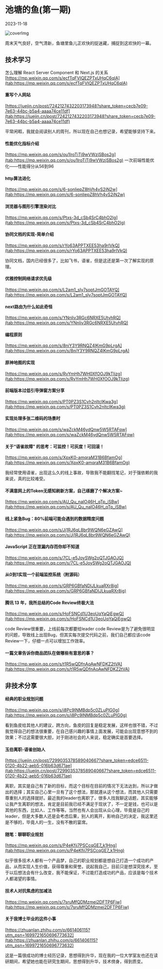 # 池塘的鱼(第一期)

2023-11-18

![coverImg](https://i.ibb.co/xGTqBLz/Snipaste-2023-11-18-20-06-15.jpg)

周末天气良好，空气清新，鱼塘里鱼儿正欢快的捉迷藏，捕捉到这欢快的一幕。

## 技术学习
怎么理解 React Server Component 和 Next.js 的关系  
[https://mp.weixin.qq.com/s/ecfTqFVIQEZPTxUHqC6qlA](tab:https://mp.weixin.qq.com/s/ecfTqFVIQEZPTxUHqC6qlA)  


#### 重写个人网站  
[https://juejin.cn/post/7242127432203173948?share_token=cecb7e09-7e63-44bc-b5a4-aaaa74ce11df](tab:https://juejin.cn/post/7242127432203173948?share_token=cecb7e09-7e63-44bc-b5a4-aaaa74ce11df)  

平常闲暇，我就会阅读别人的周刊，所以现在自己也想记录，希望能够坚持下来。  


#### 性能优化指标介绍  
[https://mp.weixin.qq.com/s/ou1lroTiTj9wVWzjSBos2g](tab:https://mp.weixin.qq.com/s/ou1lroTiTj9wVWzjSBos2g)
一次前端性能优化——性能得分从56到96  


#### http算法进化  
[https://mp.weixin.qq.com/s/6-sonliepZ8hVh4vS2iN2w](tab:https://mp.weixin.qq.com/s/6-sonliepZ8hVh4vS2iN2w)

#### 浏览器与图形引擎渲染对比  
[https://mp.weixin.qq.com/s/Ptxs-3d_cSb4SrC4bhO2Ig](tab:https://mp.weixin.qq.com/s/Ptxs-3d_cSb4SrC4bhO2Ig)

#### 协同文档的实现-简单介绍
[https://mp.weixin.qq.com/s/rYo63APPTXEE53ha9rIVkQ](tab:https://mp.weixin.qq.com/s/rYo63APPTXEE53ha9rIVkQ)  
  
协同文档，国内已经很多了，比如飞书，语雀，但是这还是第一次了解实现的原理。  



#### 优雅控制网络请求优先级  
[https://mp.weixin.qq.com/s/L2am1_sIy7soptJmGOTAYQ](tab:https://mp.weixin.qq.com/s/L2am1_sIy7soptJmGOTAYQ)

#### next路由为什么如此奇怪  
[https://mp.weixin.qq.com/s/YNnliv3RGc6NRXE5UtyhRQ](tab:https://mp.weixin.qq.com/s/YNnliv3RGc6NRXE5UtyhRQ)

#### 编程原则  
[https://mp.weixin.qq.com/s/8niY3Y9RNQZ4lKmG9pLrgA](tab:https://mp.weixin.qq.com/s/8niY3Y9RNQZ4lKmG9pLrgA)


#### 原神地图的实现  
[https://mp.weixin.qq.com/s/RvYmHh7WH0XfOOJ9kTIizg](tab:https://mp.weixin.qq.com/s/RvYmHh7WH0XfOOJ9kTIizg)

#### 前端版本过低引导弹窗方案分享  
[https://mp.weixin.qq.com/s/PT0PZ3S1Cvh2nltcIKwa3g](tab:https://mp.weixin.qq.com/s/PT0PZ3S1Cvh2nltcIKwa3g)

#### 实现处理多张二维码的场景时  
[https://mp.weixin.qq.com/s/waZckM46ydQnw5W5RTAFqw](tab:https://mp.weixin.qq.com/s/waZckM46ydQnw5W5RTAFqw)


 #### 关于“语雀故障” 的思考：可监控！可灰度！可回滚！    
[https://mp.weixin.qq.com/s/XpxK0-amqraM31B6BfamOg](tab:https://mp.weixin.qq.com/s/XpxK0-amqraM31B6BfamOg)  

我经常使用语雀，出现这么久的线上事故，导致我不能翻找笔记，对于强依赖的我来说，真的比较难受。  

#### 不满意网上的Token无感知刷新方案，自己琢磨了个解决方案~  
[https://mp.weixin.qq.com/s/AU_Qu_naIO46H_qTp_iSBw](tab:https://mp.weixin.qq.com/s/AU_Qu_naIO46H_qTp_iSBw)

#### 线上紧急Bug：80%前端可能会遇到的数据精度问题  
[https://mp.weixin.qq.com/s/Jj1RJ6qL8br9WQN6eGZAwQ](tab:https://mp.weixin.qq.com/s/Jj1RJ6qL8br9WQN6eGZAwQ)

#### JavaScript 正在泄漏内存而你却不知道  
[https://mp.weixin.qq.com/s/7CL-e5JoySWg2oQTJGAOJQ](tab:https://mp.weixin.qq.com/s/7CL-e5JoySWg2oQTJGAOJQ)

#### 从0到1实现一个前端监控系统（附源码）  
[https://mp.weixin.qq.com/s/GRP6GBfaNDIJLkuaRXr8ig](tab:https://mp.weixin.qq.com/s/GRP6GBfaNDIJLkuaRXr8ig)

#### 腾讯 13 年，我所总结的Code Review终极大法  
[https://mp.weixin.qq.com/s/HoFSNCd1U3eoUqYaQiEgwQ](tab:https://mp.weixin.qq.com/s/HoFSNCd1U3eoUqYaQiEgwQ)  

code Review很重要，上线前每次都要给leader code Review是为了避免很明显的问题，导致线上出现Bug，但其实每次提交代码之前，我们自己都应该code Review一下，仔细一点可以增加工作效率。

#### 一篇文章告诉你商品团队在做哪些有意思的事？  
[https://mp.weixin.qq.com/s/t1R5wQDfnAoAwNFDKZ2tVA](tab:https://mp.weixin.qq.com/s/t1R5wQDfnAoAwNFDKZ2tVA)

## 非技术分享

#### 经典的职业规划问题   
[https://mp.weixin.qq.com/s/i8Pc9lNMBdp5c0ZLuPlG0g](tab:https://mp.weixin.qq.com/s/i8Pc9lNMBdp5c0ZLuPlG0g)  

看到鱼皮给其他人的建议，跨方向，鱼皮的回复是稳定发展，这样也很不错，不过我觉得自己的想法很重要，在自己感兴趣的事情上面发展，可能会出现意想不到的效果；不过这需要很大胆，对于刚进社会的人来说，稳定确实是首要选择。 

#### 玉伯离职-语雀创始人  
[https://juejin.cn/post/7299035378589040667?share_token=edce6511-0120-4b22-aeb5-016b63d671ae](tab:https://juejin.cn/post/7299035378589040667?share_token=edce6511-0120-4b22-aeb5-016b63d671ae)  

离职，其实是自己有了新的目标，而这个目标在目前的情况下无法达到，所以才做出的选择；其实自己心里一旦有了这个想法，那就遵从这个想法，而其他人只需要尊重别人的选择就好。最近我的leader也离职了，很多人找我聊这话题，其实能够让我产生离职的想法，肯定是目前我已经不满足于现状了，不一定是钱，也可以是其他的东西，比如人、工作等等。当然也有人会出现从众心理，毕竟是自己的leader，但是大多数人还是会考虑后果，别人的离开，影响自己的决定，我这里还是不够的，毕竟人的一生，没有不散的宴席。  

#### 随笔：聊聊职业规划  
[https://mp.weixin.qq.com/s/P4eKfii7PSCcqGE7_k1Hng](tab:https://mp.weixin.qq.com/s/P4eKfii7PSCcqGE7_k1Hng)  

似乎很多技术人都有一个产品梦，自己的职业规划都是想自己打造一个成功的产品，从而实现人生价值，获得尊重和荣誉。说起我自己，目前只是想深究技术，至于以后想法会有什么改变，我不能保证，不过能打造成功的产品，应该是每个技术人都渴望的事情。

#### 技术人对抗焦虑的加减法  
[https://mp.weixin.qq.com/s/7sruMfQDMzmej2DFTP6Fiw](tab:https://mp.weixin.qq.com/s/7sruMfQDMzmej2DFTP6Fiw)

#### 关于我博士毕业的这件小事  
[https://zhuanlan.zhihu.com/p/661406115?utm_psn=1699721650696773632](tab:https://zhuanlan.zhihu.com/p/661406115?utm_psn=1699721650696773632)  

这是一篇很成功的博士经历记录，思想得到升华，现在我的一位大学室友也还在读研期间，希望她也能在研究生期间，思想得到升华，技术傍身，得到质变。  



